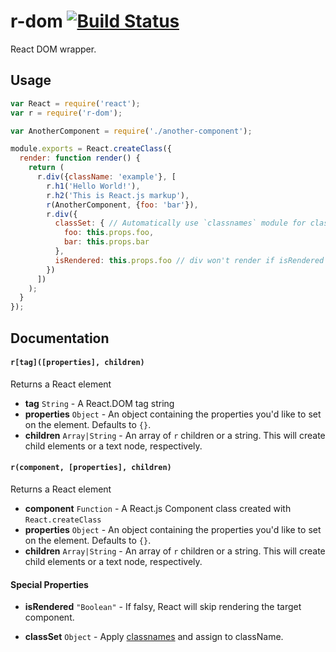 # r-dom [![Build Status](https://travis-ci.org/uber/r-dom.png?branch=master)](https://travis-ci.org/uber/r-dom)

React DOM wrapper.

## Usage

```js
var React = require('react');
var r = require('r-dom');

var AnotherComponent = require('./another-component');

module.exports = React.createClass({
  render: function render() {
    return (
      r.div({className: 'example'}, [
        r.h1('Hello World!'),
        r.h2('This is React.js markup'),
        r(AnotherComponent, {foo: 'bar'}),
        r.div({
          classSet: { // Automatically use `classnames` module for classSet
            foo: this.props.foo,
            bar: this.props.bar
          },
          isRendered: this.props.foo // div won't render if isRendered is falsy
        })
      ])
    );
  }
});
```

## Documentation

#### `r[tag]([properties], children)`

Returns a React element

- **tag** `String` - A React.DOM tag string
- **properties** `Object` - An object containing the properties you'd like to set on the element. Defaults to `{}`.
- **children** `Array|String` - An array of `r` children or a string. This will create child elements or a text node, respectively.

#### `r(component, [properties], children)`

Returns a React element

- **component** `Function` - A React.js Component class created with `React.createClass`
- **properties** `Object` - An object containing the properties you'd like to set on the element.  Defaults to `{}`.
- **children** `Array|String` - An array of `r` children or a string. This will create child elements or a text node, respectively.

#### Special Properties

- **isRendered** `"Boolean"` - If falsy, React will skip rendering the target component.

- **classSet** `Object` - Apply [classnames](https://www.npmjs.com/package/classnames) and assign to className.
